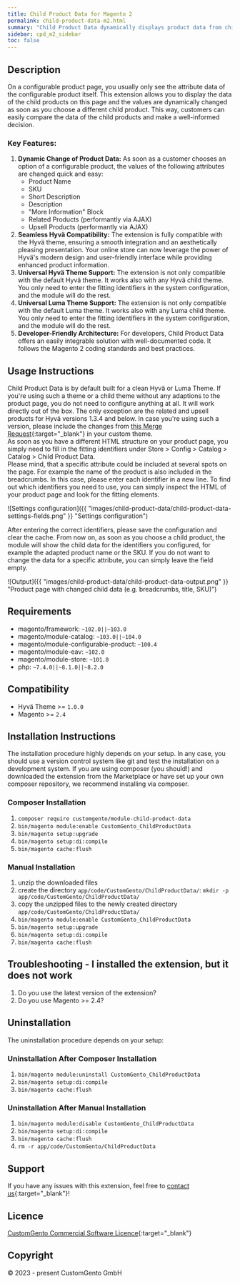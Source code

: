 ```yaml
---
title: Child Product Data for Magento 2
permalink: child-product-data-m2.html
summary: "Child Product Data dynamically displays product data from child products, as soon as a variation is selected on a product detail page of a configurable product. This way, for example the name, SKU, description and product attributes are updated and the customer can see the data of the selected variation."
sidebar: cpd_m2_sidebar
toc: false
---
```


## Description

On a configurable product page, you usually only see the attribute data of the configurable product itself. This extension allows you to display the data of the child products on this page and the values are dynamically changed as soon as you choose a different child product. This way, customers can easily compare the data of the child products and make a well-informed decision.

### Key Features:

1. **Dynamic Change of Product Data:** As soon as a customer chooses an option of a configurable product, the values of the following attributes are changed quick and easy:
   - Product Name
   - SKU
   - Short Description
   - Description
   - "More Information" Block
   - Related Products (performantly via AJAX)
   - Upsell Products (performantly via AJAX)
2. **Seamless Hyv&auml; Compatibility:** The extension is fully compatible with the Hyv&auml; theme, ensuring a smooth integration and an aesthetically pleasing presentation. Your online store can now leverage the power of Hyv&auml;'s modern design and user-friendly interface while providing enhanced product information.
3. **Universal Hyv&auml; Theme Support:** The extension is not only compatible with the default Hyv&auml; theme. It works also with any Hyv&auml; child theme. You only need to enter the fitting identifiers in the system configuration, and the module will do the rest.
4. **Universal Luma Theme Support:** The extension is not only compatible with the default Luma theme. It works also with any Luma child theme. You only need to enter the fitting identifiers in the system configuration, and the module will do the rest.
5. **Developer-Friendly Architecture:** For developers, Child Product Data offers an easily integrable solution with well-documented code. It follows the Magento 2 coding standards and best practices.

## Usage Instructions
Child Product Data is by default built for a clean Hyv&auml; or Luma Theme. 
If you're using such a theme or a child theme without any adaptions to the product page, you do not need to configure anything at all. 
It will work directly out of the box.  The only exception are the related and upsell products for Hyv&auml; versions 1.3.4 and below.
In case you're using such a version, please include the changes from [this Merge Request](https://gitlab.hyva.io/hyva-themes/magento2-default-theme/-/merge_requests/979/diffs){:target="_blank"} in your custom theme.  
As soon as you have a different HTML structure on your product page, you simply need to fill in the fitting identifiers under Store > Config > Catalog > Catalog > Child Product Data.  
Please mind, that a specific attribute could be included at several spots on the page. For example the name of the product is also included in the breadcrumbs. In this case, please enter each identifier in a new line. 
To find out which identifiers you need to use, you can simply inspect the HTML of your product page and look for the fitting elements.

![Settings configuration]({{ "images/child-product-data/child-product-data-settings-fields.png" }} "Settings configuration")

After entering the correct identifiers, please save the configuration and clear the cache. From now on, as soon as you choose a child product, the module will show the child data for the identifiers you configured, for example the adapted product name or the SKU.
If you do not want to change the data for a specific attribute, you can simply leave the field empty.

![Output]({{ "images/child-product-data/child-product-data-output.png" }} "Product page with changed child data (e.g. breadcrumbs, title, SKU)")

## Requirements
- magento/framework: `~102.0||~103.0`
- magento/module-catalog: `~103.0||~104.0`
- magento/module-configurable-product: `~100.4`
- magento/module-eav: `~102.0`
- magento/module-store: `~101.0`
- php: `~7.4.0||~8.1.0||~8.2.0`

## Compatibility
- Hyv&auml; Theme >= `1.0.0`
- Magento >= `2.4`

## Installation Instructions
The installation procedure highly depends on your setup. In any case, you should use a version control system like git and test the installation on a development system.
If you are using composer (you should!) and downloaded the extension from the Marketplace or have set up your own composer repository, we recommend installing via composer.

### Composer Installation
1. `composer require customgento/module-child-product-data`
2. `bin/magento module:enable CustomGento_ChildProductData`
3. `bin/magento setup:upgrade`
4. `bin/magento setup:di:compile`
5. `bin/magento cache:flush`

### Manual Installation
1. unzip the downloaded files
2. create the directory `app/code/CustomGento/ChildProductData/`: `mkdir -p app/code/CustomGento/ChildProductData/`
3. copy the unzipped files to the newly created directory `app/code/CustomGento/ChildProductData/`
4. `bin/magento module:enable CustomGento_ChildProductData`
5. `bin/magento setup:upgrade`
6. `bin/magento setup:di:compile`
7. `bin/magento cache:flush`

## Troubleshooting - I installed the extension, but it does not work
1. Do you use the latest version of the extension?
2. Do you use Magento >= 2.4?

## Uninstallation
The uninstallation procedure depends on your setup:

### Uninstallation After Composer Installation
1. `bin/magento module:uninstall CustomGento_ChildProductData`
2. `bin/magento setup:di:compile`
3. `bin/magento cache:flush`

### Uninstallation After Manual Installation
1. `bin/magento module:disable CustomGento_ChildProductData`
2. `bin/magento setup:di:compile`
3. `bin/magento cache:flush`
4. `rm -r app/code/CustomGento/ChildProductData`

## Support
If you have any issues with this extension, feel free to [contact us](https://www.customgento.com/){:target="_blank"}!

## Licence
[CustomGento Commercial Software Licence](https://www.customgento.com/license){:target="_blank"}

## Copyright
&copy; 2023 - present CustomGento GmbH

